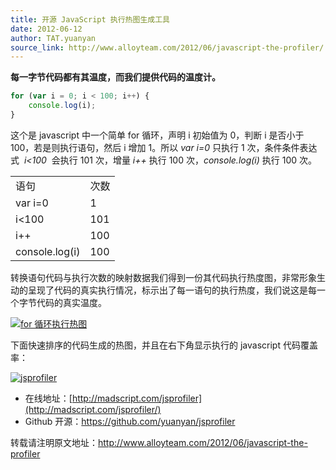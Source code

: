```yaml
---
title: 开源 JavaScript 执行热图生成工具
date: 2012-06-12
author: TAT.yuanyan
source_link: http://www.alloyteam.com/2012/06/javascript-the-profiler/
---
```


**每一字节代码都有其温度，而我们提供代码的温度计。**

```javascript
for (var i = 0; i < 100; i++) {
    console.log(i);
}
```

这个是 javascript 中一个简单 for 循环，声明 i 初始值为 0，判断 i 是否小于 100，若是则执行语句，然后 i 增加 1。所以 _var i=0_ 只执行 1 次，条件条件表达式  _i&lt;100_  会执行 101 次，增量 _i++_ 执行 100 次，_console.log(i)_ 执行 100 次。

<table><tbody><tr><td>语句</td><td>次数</td></tr><tr><td>var i=0</td><td>1</td></tr><tr><td>i&lt;100</td><td>101</td></tr><tr><td>i++</td><td>100</td></tr><tr><td>console.log(i)</td><td>100</td></tr></tbody></table>

转换语句代码与执行次数的映射数据我们得到一份其代码执行热度图，非常形象生动的呈现了代码的真实执行情况，标示出了每一语句的执行热度，我们说这是每一个字节代码的真实温度。

[![for 循环执行热图](http://www.alloyteam.com/wp-content/uploads/2012/06/QQ截图20120609213522-300x89.png "for 循环执行热图")](http://www.alloyteam.com/wp-content/uploads/2012/06/QQ截图20120609213522.png)

下面快速排序的代码生成的热图，并且在右下角显示执行的 javascript 代码覆盖率：

[![](http://www.alloyteam.com/wp-content/uploads/2012/06/QQ截图20120612233225-1024x498.png "jsprofiler")](http://www.alloyteam.com/wp-content/uploads/2012/06/QQ截图20120612233225.png)

-   在线地址：[http://madscript.com/jsprofiler](http://madscript.com/jsprofiler/)
-   Github 开源：<https://github.com/yuanyan/jsprofiler>

转载请注明原文地址：<http://www.alloyteam.com/2012/06/javascript-the-profiler>